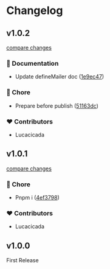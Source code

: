 # Changelog


## v1.0.2

[compare changes](https://github.com/wefixers/nuxt-mail/compare/v1.0.1...v1.0.2)


### 📖 Documentation

  - Update defineMailer doc ([1e9ec47](https://github.com/wefixers/nuxt-mail/commit/1e9ec47))

### 🏡 Chore

  - Prepare before publish ([51163dc](https://github.com/wefixers/nuxt-mail/commit/51163dc))

### ❤️  Contributors

- Lucacicada

## v1.0.1

[compare changes](https://github.com/wefixers/nuxt-mail/compare/v1.0.0...v1.0.1)


### 🏡 Chore

  - Pnpm i ([4ef3798](https://github.com/wefixers/nuxt-mail/commit/4ef3798))

### ❤️  Contributors

- Lucacicada

## v1.0.0

First Release
